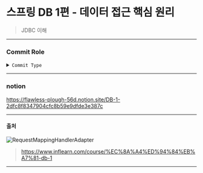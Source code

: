 # 스프링 DB 1편 - 데이터 접근 핵심 원리
> JDBC 이해
--- 
### Commit Role
<details>
  <summary>
    <code>Commit Type</code> 
  </summary>

##### type

- feat : 새로운 기능 추가, 기존의 기능을 요구 사항에 맞추어 수정
- fix : 기능에 대한 버그 수정
- build : 빌드 관련 수정
- chore : 패키지 매니저 수정, 그 외 기타 수정 ex) .gitignore
- ci : CI 관련 설정 수정
- docs : 문서(주석) 수정
- style : 코드 스타일, 포맷팅에 대한 수정
- refactor : 기능의 변화가 아닌 코드 리팩터링 ex) 변수 이름 변경
- test : 테스트 코드 추가/수정
- release : 버전 릴리즈
</details>

---
### notion
https://flawless-plough-56d.notion.site/DB-1-2dfc8f8347904cfc8b59e9dfde3e387c

---
#### 출처 
![RequestMappingHandlerAdapter](src/main/resources/images/fail.png)
>  https://www.inflearn.com/course/%EC%8A%A4%ED%94%84%EB%A7%81-db-1
---